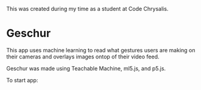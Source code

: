 This was created during my time as a student at Code Chrysalis.

# Geschur

This app uses machine learning to read what gestures users are making on their cameras and overlays images ontop of their video feed.

Geschur was made using Teachable Machine, ml5.js, and p5.js.

To start app:

